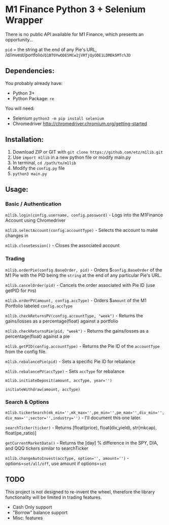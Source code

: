 # M1 Finance Python 3 + Selenium Wrapper

There is no public API available for M1 Finance, which presents an opportunity...

`pid` = the string at the end of any Pie's URL, /d/invest/portfolio/`Q1BTOYwODE5MCw2jVRTjQyODE1LDMDk5MTc%3D`


## Dependencies:

You probably already have:
- Python 3+
- Python Package: `re`

You will need:
- Selenium `python3 -m pip install selenium`
- Chromedriver http://chromedriver.chromium.org/getting-started

## Installation:

1. Download ZIP or GIT with ```git clone https://github.com/etz/m1lib.git```
2. Use ```import m1lib``` in a new python file or modify main.py
3. In terminal, ```cd /path/to/m1lib```
4. Modify the `config.py` file
5. `python3 main.py`


## Usage:

### Basic / Authentication

`m1lib.login(config.username, config.password)` - Logs into the M1Finance Account using Chromedriver

`m1lib.selectAccount(config.accountType)` - Selects the account to make changes in

`m1lib.closeSession()` - Closes the associated account

### Trading

`m1lib.orderPie(config.BaseOrder, pid)` - Orders $`config.BaseOrder` of the M1 Pie with the PID being the `string` at the end of any particular Pie's URL.

`m1lib.cancelOrder(pid)` - Cancels the order associated with Pie ID (use getPID for `PV`s)

`m1lib.orderPV(amount, config.accType)` - Orders $`amount` of the M1 Portfolio labeled `config.accType`

`m1lib.checkReturnsPV(config.accountType, "week")` - Returns the gains/losses as a percentage(float) against a portfolio

`m1lib.checkReturnsPie(pid, "week")` - Returns the gains/losses as a percentage(float) against a pie

`m1lib.getPID(config.accountType)` - Returns the Pie ID of the `accountType` from the config file.

`m1lib.rebalancePie(pid)` - Sets a specific Pie ID for rebalance

`m1lib.rebalancePV(accType)` - Sets `accType` for rebalance

`m1lib.initiateDeposit(amount, accType, year='')`

`initiateWithdraw(amount, accType)`

### Search & Options

`m1lib.tickerSearch(mk_min='',mk_max='',pe_min='',pe_max='',div_min='',div_max='',sector='',industry='')` - I'll document this one later.

`searchTicker(ticker)` -  Returns [float(price), float(div_yield), str(mkcap), float(pe_ratio)]

`getCurrentMarketData()` - Returns the [day] % difference in the SPY, DIA, and QQQ tickers similar to searchTicker

`m1lib.changeAutoInvest(accType, option='', amount='')` - options=`set/all/off`, use amount if options=`set`


## TODO

This project is not designed to re-invent the wheel, therefore the library functionality will be limited in trading features.

- Cash Only support
- "Borrow" balance support
- Misc. features
